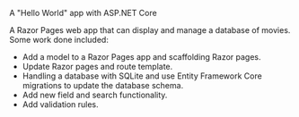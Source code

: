 A "Hello World" app with ASP.NET Core

A Razor Pages web app that can display and manage a database of movies.
Some work done included:

* Add a model to a Razor Pages app and scaffolding Razor pages.
* Update Razor pages and route template.
* Handling a database with SQLite and use Entity Framework Core migrations to update the database schema.
* Add new field and search functionality.
* Add validation rules.
